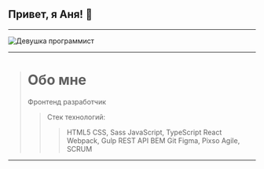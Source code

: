 ## Привет, я Аня! 👋
***
![Девушка программист]([https://picsum.photos/800/600](https://pictures.pibig.info/uploads/posts/2023-04/1681131445_pictures-pibig-info-p-programmist-risunok-pinterest-1.png))
***
> # Обо мне
> Фронтенд разработчик
>
> > Стек технологий:
> > > HTML5
> > > CSS, Sass 
> > > JavaScript, TypeScript
> > > React
> > > Webpack, Gulp
> > > REST API
> > > BEM
> > > Git
> > > Figma, Pixso
> > > Agile, SCRUM
***


<!--
**AnnyniSpi/AnnyniSpi** is a ✨ _special_ ✨ repository because its `README.md` (this file) appears on your GitHub profile.

Here are some ideas to get you started:

- 🔭 I’m currently working on ...
- 🌱 I’m currently learning ...
- 👯 I’m looking to collaborate on ...
- 🤔 I’m looking for help with ...
- 💬 Ask me about ...
- 📫 How to reach me: ...
- 😄 Pronouns: ...
- ⚡ Fun fact: ...
-->
